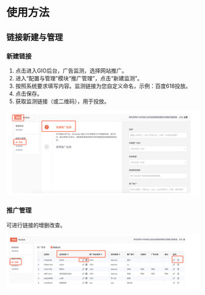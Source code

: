 # 使用方法

## 链接新建与管理

### 新建链接

1. 点击进入GIO后台，广告监测，选择网站推广。
2. 进入“配置与管理”模块“推广管理”，点击“新建监测”。
3. 按照系统要求填写内容。监测链接为您自定义命名，示例：百度618投放。
4. 点击保存。
5. 获取监测链接（或二维码），用于投放。

![](../../.gitbook/assets/1%20%283%29.png)

### 推广管理

可进行链接的增删改查。

![](../../.gitbook/assets/4%20%282%29.png)

